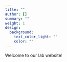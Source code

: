 ```yaml
---
title: ""
author: []
summary: ""
weight: 1
design:
  background:
    text_color_light: ""
    color: ""
---
```


Welcome to our lab website!